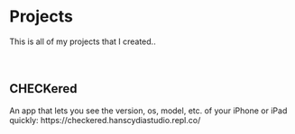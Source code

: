 <h1>Projects</h1>
This is all of my projects that I created.. <br><br><br>

<h2>CHECKered</h2>
An app that lets you see the version, os, model, etc. of your iPhone or iPad quickly:
https://checkered.hanscydiastudio.repl.co/
